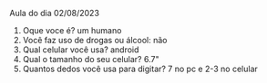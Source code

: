 Aula do dia 02/08/2023

1. Oque voce é? um humano
2. Você faz uso de drogas ou álcool: não
3. Qual celular você usa? android
4. Qual o tamanho do seu celular? 6.7"
5. Quantos dedos você usa para digitar? 7 no pc e 2-3 no celular
